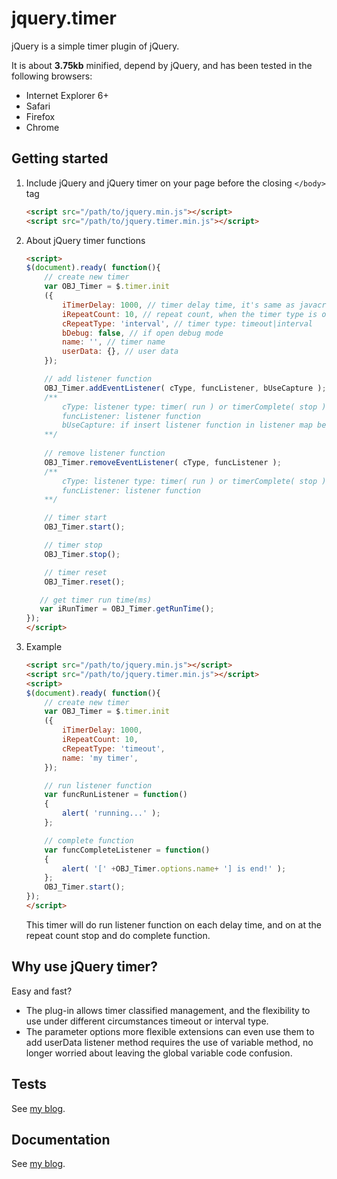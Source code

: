 
# jquery.timer

jQuery is a simple timer plugin of jQuery.

It is about **3.75kb** minified, depend by jQuery, and has been tested in the following browsers:

- Internet Explorer 6+
- Safari
- Firefox
- Chrome


## Getting started

1.  Include jQuery and jQuery timer on your page before the closing ``</body>`` tag

    ```html
    <script src="/path/to/jquery.min.js"></script>
    <script src="/path/to/jquery.timer.min.js"></script>
    ```

2.  About jQuery timer functions

    ```html
    <script>
    $(document).ready( function(){
        // create new timer
        var OBJ_Timer = $.timer.init
	    ({
	        iTimerDelay: 1000, // timer delay time, it's same as javacript
            iRepeatCount: 10, // repeat count, when the timer type is only valid timeout
            cRepeatType: 'interval', // timer type: timeout|interval
            bDebug: false, // if open debug mode
            name: '', // timer name
            userData: {}, // user data	
	    });

        // add listener function
        OBJ_Timer.addEventListener( cType, funcListener, bUseCapture ); 
	    /**
            cType: listener type: timer( run ) or timerComplete( stop )
	        funcListener: listener function
	        bUseCapture: if insert listener function in listener map begin
	    **/
        
	    // remove listener function
        OBJ_Timer.removeEventListener( cType, funcListener ); 
	    /**
            cType: listener type: timer( run ) or timerComplete( stop )
	        funcListener: listener function
	    **/

        // timer start
        OBJ_Timer.start();

        // timer stop
        OBJ_Timer.stop();

        // timer reset
        OBJ_Timer.reset();

	   // get timer run time(ms)
	   var iRunTimer = OBJ_Timer.getRunTime();
    });
    </script>
    ```

3.  Example
    ```html
    <script src="/path/to/jquery.min.js"></script>
    <script src="/path/to/jquery.timer.min.js"></script>
    <script>
    $(document).ready( function(){
        // create new timer
        var OBJ_Timer = $.timer.init
	    ({
	        iTimerDelay: 1000, 
            iRepeatCount: 10, 
            cRepeatType: 'timeout', 
            name: 'my timer',
	    });
	
	    // run listener function
	    var funcRunListener = function()
	    {
	        alert( 'running...' );
	    };

        // complete function
	    var funcCompleteListener = function()
	    {
	        alert( '[' +OBJ_Timer.options.name+ '] is end!' );
	    };
        OBJ_Timer.start();
    });
    </script>
    ```
    This timer will do run listener function on each delay time, and on at the repeat count stop and do complete function.

## Why use jQuery timer?

Easy and fast?

- The plug-in allows timer classified management, and the flexibility to use under different circumstances timeout or interval type.
- The parameter options more flexible extensions can even use them to add userData listener method requires the use of variable method, no longer worried about leaving the global variable code confusion.

## Tests

See <a href="http://www.cnblogs.com/lianyue/archive/2013/05/28/3105015.html" target="_blank">my blog</a>.

## Documentation

See <a href="http://www.cnblogs.com/lianyue/archive/2013/05/28/3105015.html" target="_blank">my blog</a>.
